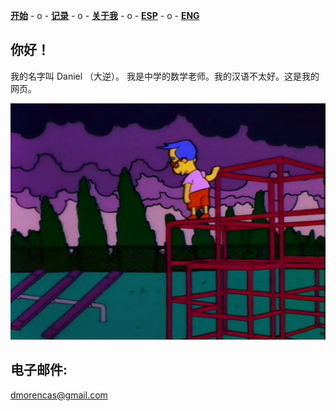 [**开始**](/index.html)  - o -    [**记录**](/Archivos.html)  - o -      [**关于我**](/Sobremi.html)  - o -    [**ESP**](/index.html)   - o -    [**ENG**](/ENG/ENGindex.html) 

## 你好！
我的名字叫 Daniel （大逆）。 我是中学的数学老师。我的汉语不太好。这是我的网页。

![YO](/MetaArchivos/Sad_Milhouse.png)

## 电子邮件:
dmorencas@gmail.com


